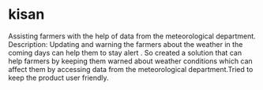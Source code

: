 # kisan
Assisting farmers with the help of data from the meteorological department.
Description: Updating and warning the farmers about the weather in the coming days can help them to stay alert .
So created a solution that can help farmers by keeping them warned about weather conditions which can affect them by accessing data from the meteorological department.Tried to keep the product user friendly.
